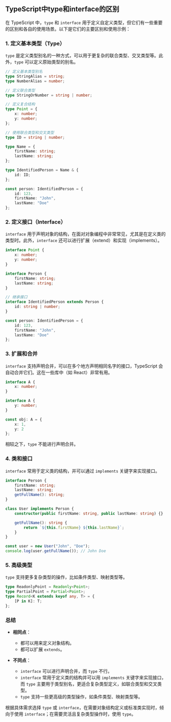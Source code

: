 ## TypeScript中type和interface的区别

在 TypeScript 中，`type` 和 `interface` 用于定义自定义类型，但它们有一些重要的区别和各自的使用场景。以下是它们的主要区别和使用示例：

### 1. 定义基本类型（Type）

`type` 是定义类型别名的一种方式，可以用于更复杂的联合类型、交叉类型等。此外，`type` 可以定义原始类型的别名。

```typescript
// 定义基本类型别名
type StringAlias = string;
type NumberAlias = number;

// 定义联合类型
type StringOrNumber = string | number;

// 定义复合结构
type Point = {
    x: number;
    y: number;
};

// 使用联合类型和交叉类型
type ID = string | number;

type Name = {
    firstName: string;
    lastName: string;
};

type IdentifiedPerson = Name & {
    id: ID;
};

const person: IdentifiedPerson = {
    id: 123,
    firstName: "John",
    lastName: "Doe"
};
```

### 2. 定义接口（Interface）

`interface` 用于声明对象的结构，在面对对象编程中非常常见，尤其是在定义类的类型时。此外，`interface` 还可以进行扩展（extend）和实现（implements）。

```typescript
interface Point {
    x: number;
    y: number;
}

interface Person {
    firstName: string;
    lastName: string;
}

// 继承接口
interface IdentifiedPerson extends Person {
    id: string | number;
}

const person: IdentifiedPerson = {
    id: 123,
    firstName: "John",
    lastName: "Doe"
};
```

### 3. 扩展和合并

`interface` 支持声明合并，可以在多个地方声明相同名字的接口，TypeScript 会自动合并它们。这在一些库中（如 React）非常有用。

```typescript
interface A {
    x: number;
}

interface A {
    y: number;
}

const obj: A = {
    x: 1,
    y: 2
};
```

相较之下，`type` 不能进行声明合并。

### 4. 类和接口

`interface` 常用于定义类的结构，并可以通过 `implements` 关键字来实现接口。

```typescript
interface Person {
    firstName: string;
    lastName: string;
    getFullName(): string;
}

class User implements Person {
    constructor(public firstName: string, public lastName: string) {}

    getFullName(): string {
        return `${this.firstName} ${this.lastName}`;
    }
}

const user = new User("John", "Doe");
console.log(user.getFullName()); // John Doe
```

### 5. 高级类型

`type` 支持更多复杂类型的操作，比如条件类型、映射类型等。

```typescript
type ReadonlyPoint = Readonly<Point>;
type PartialPoint = Partial<Point>;
type Record<K extends keyof any, T> = {
    [P in K]: T;
};
```

### 总结

- **相同点**：
  - 都可以用来定义对象结构。
  - 都可以扩展 `extends`。

- **不同点**：
  - `interface` 可以进行声明合并，而 `type` 不行。
  - `interface` 常用于定义类的结构并可以用 `implements` 关键字来实现接口，而 `type` 主要用于类型别名，更适合复杂类型定义，如联合类型和交叉类型。
  - `type` 支持一些更高级的类型操作，如条件类型、映射类型等。

根据具体需求选择 `type` 或 `interface`，在需要对象结构定义或标准类实现时，倾向于使用 `interface`；在需要灵活且复杂类型操作时，使用 `type`。